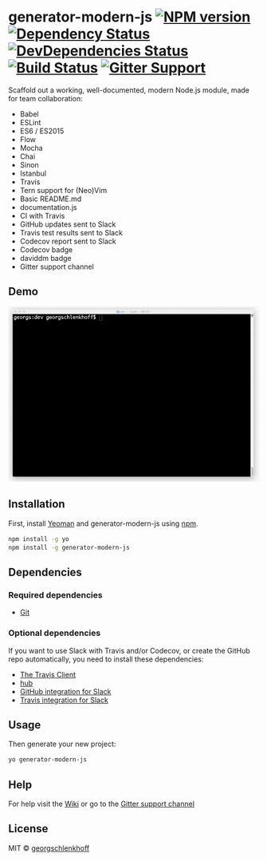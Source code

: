 # generator-modern-js [![NPM version][npm-image]][npm-url] [![Dependency Status][daviddm-image]][daviddm-url] [![DevDependencies Status][daviddm-dev-image]][daviddm-dev-url] [![Build Status][build-status]][build-url] [![Gitter Support][gitter-image]][gitter-url]

Scaffold out a working, well-documented, modern Node.js module, made for team collaboration:

* Babel
* ESLint
* ES6 / ES2015
* Flow
* Mocha
* Chai
* Sinon
* Istanbul
* Travis
* Tern support for (Neo)Vim
* Basic README.md
* documentation.js
* CI with Travis
* GitHub updates sent to Slack
* Travis test results sent to Slack
* Codecov report sent to Slack
* Codecov badge
* daviddm badge
* Gitter support channel

## Demo

![Demo][demo-image]

## Installation

First, install [Yeoman](http://yeoman.io) and generator-modern-js using [npm](https://www.npmjs.com/).

```bash
npm install -g yo
npm install -g generator-modern-js
```

## Dependencies
### Required dependencies
* [Git](https://github.com/georgschlenkhoff/generator-modern-js/wiki/1.-Installing-dependencies#git)

### Optional dependencies

If you want to use Slack with Travis and/or Codecov, or create the GitHub repo automatically, you need to install these dependencies:

* [The Travis Client](https://github.com/georgschlenkhoff/generator-modern-js/wiki/1.-Installing-dependencies#travis)
* [hub](https://github.com/georgschlenkhoff/generator-modern-js/wiki/1.-Installing-dependencies#hub)
* [GitHub integration for Slack](https://github.com/georgschlenkhoff/generator-modern-js/wiki/2.-Slack-token-for-GitHub)
* [Travis integration for Slack](https://github.com/georgschlenkhoff/generator-modern-js/wiki/4.-Slack-Webhook-for-Travis)

## Usage

Then generate your new project:

```bash
yo generator-modern-js
```

## Help

For help visit the [Wiki] or go to the [Gitter support channel][gitter-url]

## License

MIT © [georgschlenkhoff](https://github.com/georgschlenkhoff)

[Wiki]: https://github.com/georgschlenkhoff/generator-modern-js/wiki
[demo-image]: demo.gif
[npm-image]: https://badge.fury.io/js/generator-modern-js.svg
[npm-url]: https://npmjs.org/package/generator-modern-js
[daviddm-image]: https://david-dm.org/georgschlenkhoff/generator-modern-js.svg?theme=shields.io
[daviddm-url]: https://david-dm.org/georgschlenkhoff/generator-modern-js
[daviddm-dev-image]: https://david-dm.org/georgschlenkhoff/generator-modern-js/dev-status.svg
[daviddm-dev-url]: https://david-dm.org/georgschlenkhoff/generator-modern-js?type=dev
[build-status]: https://travis-ci.org/georgschlenkhoff/generator-modern-js.svg?branch=master
[build-url]: https://travis-ci.org/georgschlenkhoff/generator-modern-js
[gitter-image]: https://badges.gitter.im/generator-modern-js.png
[gitter-url]: https://gitter.im/generator-modern-js/support
